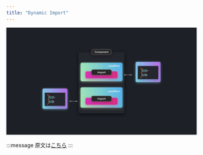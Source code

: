 ```yaml
---
title: "Dynamic Import"
---
```


![](/images/learning-patterns/dynamic-import-1280w.jpg)

:::message
原文は[こちら]()
:::
